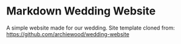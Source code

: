 # Markdown Wedding Website

A simple website made for our wedding.
Site template cloned from: <https://github.com/archiewood/wedding-website>
